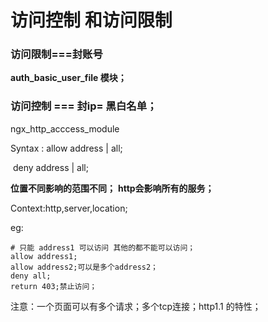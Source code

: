 # 访问控制 和访问限制

### 访问限制===封账号 

**auth_basic_user_file 模块；**



### 访问控制 === 封ip\= 黑白名单；

ngx_http_acccess_module



Syntax : allow address | all; 

​				deny address | all;

**位置不同影响的范围不同；** **http会影响所有的服务；**

Context:http,server,location;

eg: 

````nginx
# 只能 address1 可以访问 其他的都不能可以访问；
allow address1;
allow address2;可以是多个address2；
deny all;
return 403;禁止访问；
````



注意：一个页面可以有多个请求；多个tcp连接；http1.1 的特性；